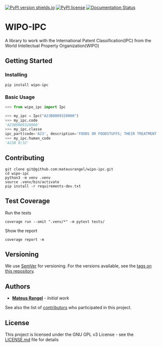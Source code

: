 [![PyPI version shields.io](https://img.shields.io/pypi/v/wipo-ipc.svg)](https://pypi.org/project/wipo-ipc/)
[![PyPI license](https://img.shields.io/pypi/l/wipo-ipc.svg)](https://pypi.org/project/wipo-ipc/)
[![Documentation Status](https://readthedocs.org/projects/wipo-ipc/badge/?version=latest)](http://wipo-ipc.readthedocs.io/?badge=latest)

# WIPO-IPC

A library to work with the International Patent Classification(IPC) from the World Intellectual Property Organization(WIPO)

## Getting Started

### Installing

```
pip install wipo-ipc
```

### Basic Usage

```python
>>> from wipo_ipc import Ipc

>>> my_ipc = Ipc("A23B0009320000")
>>> my_ipc.code
'A23B0009320000'
>>> my_ipc.classe
ipc_part(code='A23', description='FOODS OR FOODSTUFFS; THEIR TREATMENT, NOT COVERED BY OTHER CLASSES')
>>> my_ipc.human_code
'A23B 9/32'

```

## Contributing

```
git clone git@github.com:mateusrangel/wipo-ipc.git
cd wipo-ipc
python3 -m venv .venv
source .venv/bin/activate
pip install -r requirements-dev.txt
```

## Test Coverage

Run the tests
```
coverage run --omit ".venv/*" -m pytest tests/
```

Show the report
```
coverage report -m
```

## Versioning

We use [SemVer](http://semver.org/) for versioning. For the versions available, see the [tags on this repository](https://github.com/mateusrangel/wipo-ipc/tags). 

## Authors

* [**Mateus Rangel**](https://github.com/mateusrangel) - *Initial work*

See also the list of [contributors](https://github.com/mateusrangel/wipo-ipc/contributors) who participated in this project.

## License

This project is licensed under the GNU GPL v3 License - see the [LICENSE.md](LICENSE) file for details

